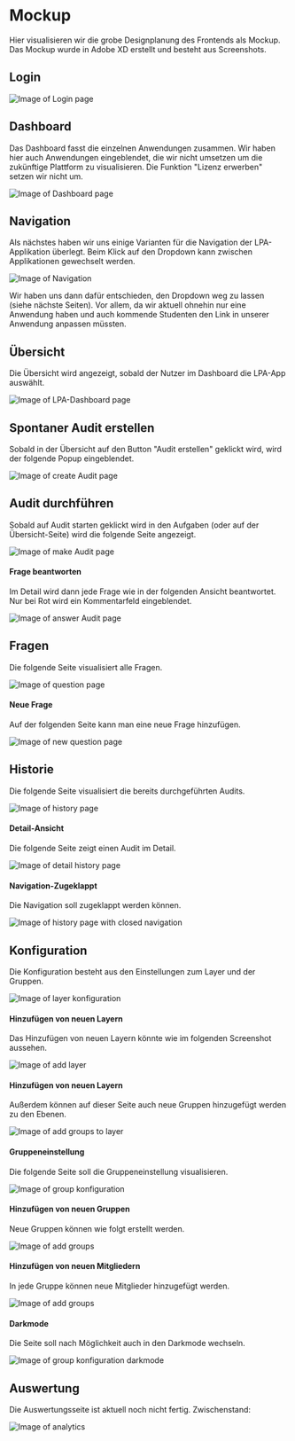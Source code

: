 # Mockup
Hier visualisieren wir die grobe Designplanung des Frontends als Mockup. Das Mockup wurde in Adobe XD erstellt und besteht aus Screenshots.

## Login
![Image of Login page](images/Mockup/Login.jpg)

## Dashboard
Das Dashboard fasst die einzelnen Anwendungen zusammen. Wir haben hier auch Anwendungen eingeblendet, die wir nicht umsetzen um die zukünftige Plattform zu visualisieren. Die Funktion "Lizenz erwerben" setzen wir nicht um.

![Image of Dashboard page](images/Mockup/Dashboard.jpg)

## Navigation
Als nächstes haben wir uns einige Varianten für die Navigation der LPA-Applikation überlegt. Beim Klick auf den Dropdown kann zwischen Applikationen gewechselt werden.

![Image of Navigation](images/Mockup/Ideen_Navigation.png)

Wir haben uns dann dafür entschieden, den Dropdown weg zu lassen (siehe nächste Seiten). Vor allem, da wir aktuell ohnehin nur eine Anwendung haben und auch kommende Studenten den Link in unserer Anwendung anpassen müssten.

## Übersicht
Die Übersicht wird angezeigt, sobald der Nutzer im Dashboard die LPA-App auswählt.

![Image of LPA-Dashboard page](images/Mockup/Audit_Dashboard.jpg)

## Spontaner Audit erstellen
Sobald in der Übersicht auf den Button "Audit erstellen" geklickt wird, wird der folgende Popup eingeblendet.

![Image of create Audit page](images/Mockup/Audit_erstellen.jpg)

## Audit durchführen
Sobald auf Audit starten geklickt wird in den Aufgaben (oder auf der Übersicht-Seite) wird die folgende Seite angezeigt.

![Image of make Audit page](images\Mockup\Audit_durchführen_übersicht.jpg)

#### Frage beantworten
Im Detail wird dann jede Frage wie in der folgenden Ansicht beantwortet. Nur bei Rot wird ein Kommentarfeld eingeblendet.

![Image of answer Audit page](images/Mockup/Audit_durchführen_Frage_beantworten.jpg)

## Fragen
Die folgende Seite visualisiert alle Fragen.

![Image of question page](images/Mockup/Fragen.jpg)

#### Neue Frage
Auf der folgenden Seite kann man eine neue Frage hinzufügen.

![Image of new question page](images/Mockup/Fragen_neue_Frage.jpg)

## Historie
Die folgende Seite visualisiert die bereits durchgeführten Audits.

![Image of history page](images/Mockup/Historie.jpg)

#### Detail-Ansicht
Die folgende Seite zeigt einen Audit im Detail.

![Image of detail history page](images/Mockup/Historie_Details.jpg)

#### Navigation-Zugeklappt
Die Navigation soll zugeklappt werden können.

![Image of history page with closed navigation](images/Mockup/Historie_zugeklappt.jpg)

## Konfiguration
Die Konfiguration besteht aus den Einstellungen zum Layer und der Gruppen.

![Image of layer konfiguration](images/Mockup/Konfiguration_Hierarchieebene.jpg)

#### Hinzufügen von neuen Layern
Das Hinzufügen von neuen Layern könnte wie im folgenden Screenshot aussehen.

![Image of add layer](images/Mockup/Konfiguration_Hierarchie_hinzufügen.jpg)

#### Hinzufügen von neuen Layern
Außerdem können auf dieser Seite auch neue Gruppen hinzugefügt werden zu den Ebenen.

![Image of add groups to layer](images/Mockup/Konfiguration_Hierarchie_Gruppe_hinzufügen.jpg)

#### Gruppeneinstellung
Die folgende Seite soll die Gruppeneinstellung visualisieren.

![Image of group konfiguration](images/Mockup/Konfiguration_Groups.jpg)

#### Hinzufügen von neuen Gruppen
Neue Gruppen können wie folgt erstellt werden.

![Image of add groups](images/Mockup/Konfiguration_Gruppe_hinzufügen.jpg)

#### Hinzufügen von neuen Mitgliedern
In jede Gruppe können neue Mitglieder hinzugefügt werden.

![Image of add groups](images/Mockup/Konfiguration_Gruppe_Mitglieder_hinzufügen.jpg)

#### Darkmode
Die Seite soll nach Möglichkeit auch in den Darkmode wechseln.

![Image of group konfiguration darkmode](images/Mockup/Konfiguration_Darkmode_Groups.jpg)

## Auswertung
Die Auswertungsseite ist aktuell noch nicht fertig. Zwischenstand:

![Image of analytics](images/Mockup/Auswertung.jpg)
